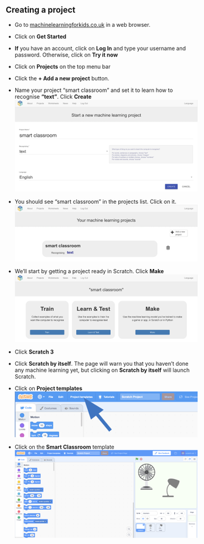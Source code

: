 ## Creating a project

+ Go to [machinelearningforkids.co.uk](https://machinelearningforkids.co.uk/) in a web browser. 

+ Click on **Get Started**

+ **If** you have an account, click on **Log In** and type your username and password. Otherwise, click on **Try it now**

+ Click on **Projects** on the top menu bar

+ Click the **+ Add a new project** button.

+ Name your project “smart classroom” and set it to learn how to recognise **“text”**.  Click **Create**
![Creating a project](images/create-project.png)

+ You should see “smart classroom” in the projects list. Click on it.
![Project list with smart classroom listed](images/projects-list.png)

+ We’ll start by getting a project ready in Scratch. Click **Make**
![Project main menu](images/project-make.png)

+ Click **Scratch 3**

+ Click **Scratch by itself**. The page will warn you that you haven’t done any machine learning yet, but clicking on **Scratch by itself** will launch Scratch.

+ Click on **Project templates**
![Scratch menu bar](images/project-templates.png)

+ Click on the **Smart Classroom** template
![Scratch template project](images/scratch-template.png)